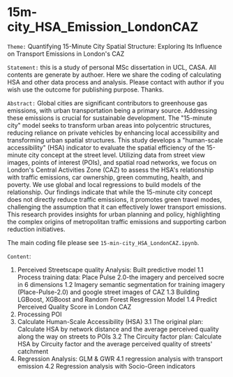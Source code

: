 # 15m-city_HSA_Emission_LondonCAZ

`Theme:` Quantifying 15-Minute City Spatial Structure: Exploring Its Influence on Transport Emissions in London's CAZ

`Statement:` this is a study of personal MSc dissertation in UCL, CASA. All contents are generate by authoer. Here we share the coding of calculating HSA and other data process and analysis. Please contact with author if you wish use the outcome for publishing purpose. Thanks.

`Abstract:` Global cities are significant contributors to greenhouse gas emissions, with urban transportation being a primary source. Addressing these emissions is crucial for sustainable development. The "15-minute city" model seeks to transform urban areas into polycentric structures, reducing reliance on private vehicles by enhancing local accessibility and transforming urban spatial structures. This study develops a "human-scale accessibility" (HSA) indicator to evaluate the spatial efficiency of the 15-minute city concept at the street level. Utilizing data from street view images, points of interest (POIs), and spatial road networks, we focus on London's Central Activities Zone (CAZ) to assess the HSA's relationship with traffic emissions, car ownership, green commuting, health, and poverty. We use global and local regressions to build models of the relationship. Our findings indicate that while the 15-minute city concept does not directly reduce traffic emissions, it promotes green travel modes, challenging the assumption that it can effectively lower transport emissions. This research provides insights for urban planning and policy, highlighting the complex origins of metropolitan traffic emissions and supporting carbon reduction initiatives.

The main coding file please see `15-min-city_HSA_LondonCAZ.ipynb`.

`Content`:
1. Perceived Streetscape quality Analysis: Built predictive model
   1.1 Process training data: Place Pulse 2.0-the imagery and perceived socre in 6 dimensions
   1.2 Imagery semantic segmentation for training imagery (Place-Pulse-2.0) and google street images of CAZ
   1.3 Building LGBoost, XGBoost and Random Forest Resgression Model
   1.4 Predict Perceived Quality Score in London CAZ
2. Processing POI
3. Calculate Human-Scale Accessibility (HSA)
   3.1 The original plan: Calculate HSA by network distance and the average perceived quality along the way on streets to POIs
   3.2 The Circuity factor plan: Calculate HSA by Circuity factor and the average perceived quality of streets' catchment
4. Regression Analysis: GLM & GWR
   4.1 regression analysis with transport emission
   4.2 Regression analysis with Socio-Green indicators
   
